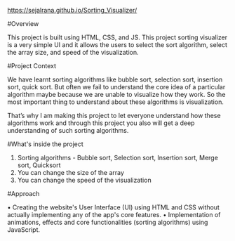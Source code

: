 https://sejalrana.github.io/Sorting_Visualizer/

#Overview

This project is built using HTML, CSS, and JS. This project sorting visualizer is a very simple UI 
and it allows the users to select the sort algorithm, select the array size, and speed of the visualization.


#Project Context 

We have learnt sorting algorithms like bubble sort, selection sort, insertion sort, quick sort.
But often we fail to understand the core idea of a particular algorithm maybe because we are
unable to visualize how they work. So the most important thing to understand about these 
algorithms is visualization.

That’s why I am making this project to let everyone understand how these algorithms work
and through this project you also will get a deep understanding of such sorting algorithms.


#What's inside the project

1. Sorting algorithms - Bubble sort, Selection sort, Insertion sort, Merge sort, Quicksort 
2. You can change the size of the array
3. You can change the speed of the visualization


#Approach

• Creating the website's User Interface (UI) using HTML and CSS without actually 
  implementing any of the app's core features.
• Implementation of animations, effects and core functionalities (sorting algorithms) 
  using JavaScript.

